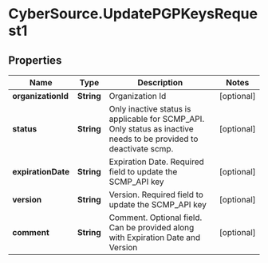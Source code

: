 # CyberSource.UpdatePGPKeysRequest1

## Properties
Name | Type | Description | Notes
------------ | ------------- | ------------- | -------------
**organizationId** | **String** | Organization Id | [optional] 
**status** | **String** | Only inactive status is applicable for SCMP_API. Only status as inactive needs to be provided to deactivate scmp. | [optional] 
**expirationDate** | **String** | Expiration Date. Required field to update the SCMP_API key | [optional] 
**version** | **String** | Version. Required field to update the SCMP_API key | [optional] 
**comment** | **String** | Comment. Optional field. Can be provided along with Expiration Date and Version | [optional] 


